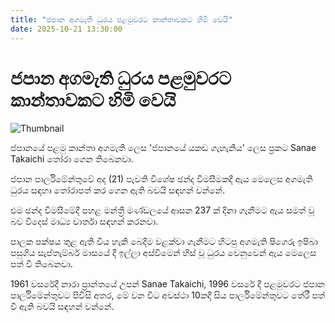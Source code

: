 ```yaml
---
title: "ජපාන අගමැති ධුරය පළමුවරට කාන්තාවකට හිමි වෙයි"
date: 2025-10-21 13:30:00
---
```


# ජපාන අගමැති ධුරය පළමුවරට කාන්තාවකට හිමි වෙයි

![Thumbnail](https://helakuru.sgp1.cdn.digitaloceanspaces.com/esana/images/lib/Sanae-Takaichi.jpg)

ජපානයේ පළමු කාන්තා අගමැති ලෙස 'ජපානයේ යකඩ ගැහැනිය' ලෙස ප්‍රකට Sanae Takaichi තෝරා ගෙන තිබෙනවා.

ජපාන පාර්ලිමේන්තුවේ අද (21) පැවති විශේෂ ඡන්ද විමසීමකදී ඇය මෙලෙස අගමැති ධුරය සඳහා තෝරාපත් කර ගෙන ඇති බවයි සඳහන් වන්නේ.

එම ඡන්ද විමසීමේදී පහළ මන්ත්‍රී මණ්ඩලයේ ආසන 237 ක් දිනා ගැනීමට ඇය සමත් වූ බව විදෙස් මාධ්‍ය වාර්තා සඳහන් කරනවා.

පාලක පක්ෂය තුළ ඇති විය හැකි බෙදීම වළක්වා ගැනීමට හිටපු අගමැති ෂිගෙරු ඉෂිබා පසුගිය සැප්තැම්බර් මාසයේ දී ඉල්ලා අස්වීමෙන් හිස් වූ ධුරය වෙනුවෙන් ඇය මෙලෙස පත් වී තිබෙනවා.

1961 වසරේදී නාරා ප්‍රාන්තයේ උපන් Sanae Takaichi, 1996 වසරේ දී පළමුවරට ජපාන පාර්ලිමේන්තුවට පිවිසි අතර, මේ වන විට අවස්ථා 10කදී සිය පාර්ලිමේන්තුවට තේරී පත් වී ඇති බවයි සඳහන් වන්නේ.

